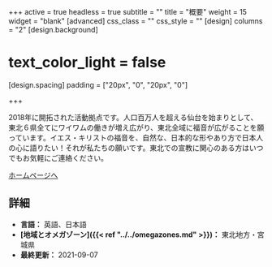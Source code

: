 +++
active = true
headless = true
subtitle = ""
title = "概要"
weight = 15
widget = "blank"
[advanced]
css_class = ""
css_style = ""
[design]
columns = "2"
[design.background]
# text_color_light = false
[design.spacing]
padding = ["20px", "0", "20px", "0"]

+++

2018年に開拓された活動拠点です。人口百万人を超える仙台を始まりとして、東北６県全てにワイワムの働きが増え広がり、東北全域に福音が広がることを願っています。イエス・キリストの福音を、自然な、日本的な形やあり方で日本人の心に語りたい！それが私たちの願いです。東北での宣教に関心のある方はいつでもお気軽にご連絡ください。

[ホームページへ](https://www.ywamsendai.jp/ja/)

## 詳細

* **言語：** 英語、日本語
* **[地域とオメガゾーン]({{< ref "../../omegazones.md" >}})：** 東北地方・宮城県
* **最終更新：** 2021-09-07
